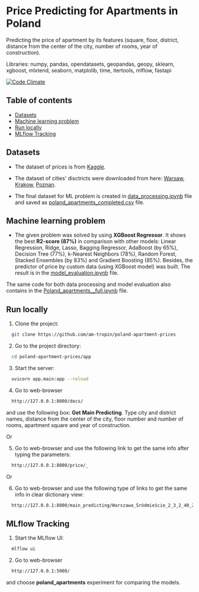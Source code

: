 # Price Predicting for Apartments in Poland

Predicting the price of apartment by its features (square, floor, district, distance from the center of the city, number of rooms, year of construction).

Libraries: numpy, pandas, opendatasets, geopandas, geopy, sklearn, xgboost, mlxtend, seaborn, matplolib, time, itertools, mlflow, fastapi

[![Code Climate][codeclimate-badge]][codeclimate-link]

[codeclimate-badge]: https://codeclimate.com/github/am-tropin/poland-apartment-prices.svg
[codeclimate-link]: https://codeclimate.com/github/am-tropin/poland-apartment-prices



## Table of contents
- [Datasets](#datasets)
- [Machine learning problem](#machine-learning-problem)
- [Run locally](#run-locally)
- [MLflow Tracking](#mlflow-tracking)


## Datasets

- The dataset of prices is from [Kaggle](https://www.kaggle.com/datasets/dawidcegielski/house-prices-in-poland). 

- The dataset of cities' disctricts were downloaded from here: [Warsaw](https://github.com/andilabs/warszawa-dzielnice-geojson), [Krakow](https://github.com/andilabs/krakow-dzielnice-geojson), [Poznan](https://sip.poznan.pl/sip/dzielnice/get_dzielnice).

- The final dataset for ML problem is created in [data_processing.ipynb](https://github.com/am-tropin/poland-apartment-prices/blob/main/app/data_processing.ipynb) file and saved as [poland_apartments_completed.csv](https://github.com/am-tropin/poland-apartment-prices/blob/main/app/poland_apartments_completed.csv) file.


## Machine learning problem

- The given problem was solved by using **XGBoost Regressor**. It shows the best **R2-score (87%)** in comparison with other models: Linear Regression, Ridge, Lasso, Bagging Regressor, AdaBoost (by 65%), Decision Tree (77%), k-Nearest Neighbors (78%), Random Forest, Stacked Ensembles (by 83%) and Gradient Boosting (85%). Besides, the predictor of price by custom data (using XGBoost model) was built. The result is in the [model_evaluation.ipynb](https://github.com/am-tropin/poland-apartment-prices/blob/main/app/model_evaluation.ipynb) file.


The same code for both data processing and model evaluation also contains in the [Poland_apartments__full.ipynb](https://github.com/am-tropin/poland-apartment-prices/blob/main/Poland_apartments__full.ipynb) file.



## Run locally

1. Clone the project:
```bash
  git clone https://github.com/am-tropin/poland-apartment-prices
```

2. Go to the project directory:
```bash
  cd poland-apartment-prices/app
```

<!-- Create vitual enviroment and install dependencies
```bash
  virtualenv venv
  source venv/bin/activate
  pip install -r requirements.txt
``` -->

3. Start the server:
```bash
  uvicorn app.main:app --reload
```

4. Go to web-browser 
```bash
  http://127.0.0.1:8000/docs/
```
and use the following box: **Get Main Predicting**. Type city and district names, distance from the center of the city, floor number and number of rooms, apartment square and year of construction.

Or 

5. Go to web-browser and use the following link to get the same info after typing the parameters:

```bash
  http://127.0.0.1:8000/price/_
```

Or 

6. Go to web-browser and use the following type of links to get the same info in clear dictionary view:

```bash
  http://127.0.0.1:8000/main_predicting/Warszawa_Śródmieście_2_3_2_40_2000
```


## MLflow Tracking

1. Start the MLflow UI:
```bash
  mlflow ui
```

<!-- 2. Go to the project directory:
```bash
  mlflow ui --backend-store-uri /Users/user/Documents/GitHub/poland-apartment-prices/mlruns
``` -->

2. Go to web-browser
```bash
  http://127.0.0.1:5000/
```
and choose **poland_apartments** experiment for comparing the models.



